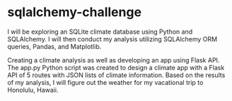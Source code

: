 # sqlalchemy-challenge
I will be exploring an SQLite climate database using Python and SQLAlchemy. I will then conduct my analysis utilizing SQLAlchemy ORM queries, Pandas, and Matplotlib. 

Creating a climate analysis as well as developing an app using Flask API. The app.py Python script was created to design a climate app with a Flask API of 5 routes with JSON lists of climate information. Based on the results of my analysis, I will figure out the weather for my vacational trip to Honolulu, Hawaii. 

